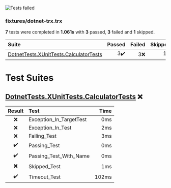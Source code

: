 ![Tests failed](https://img.shields.io/badge/tests-3%20passed%2C%201%20skipped%2C%203%20failed-critical)

### fixtures/dotnet-trx.trx

**7** tests were completed in **1.061s** with **3** passed, **3** failed and **1** skipped.

|Suite|Passed|Failed|Skipped|Time|
|:---|---:|---:|---:|---:|
|[DotnetTests.XUnitTests.CalculatorTests](#r0s0-DotnetTests-XUnitTests-CalculatorTests)|3✔️|3❌|1✖️|110ms|

# Test Suites

## <a id="user-content-r0s0-DotnetTests-XUnitTests-CalculatorTests" href="#r0s0-DotnetTests-XUnitTests-CalculatorTests">DotnetTests.XUnitTests.CalculatorTests</a> ❌

|Result|Test|Time|
|:---:|:---|---:|
|❌|Exception_In_TargetTest|0ms|
|❌|Exception_In_Test|2ms|
|❌|Failing_Test|3ms|
|✔️|Passing_Test|0ms|
|✔️|Passing_Test_With_Name|0ms|
|✖️|Skipped_Test|1ms|
|✔️|Timeout_Test|102ms|
